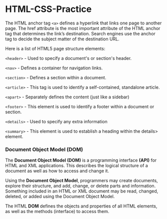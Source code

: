 # HTML-CSS-Practice

The HTML anchor tag `<a>` defines a hyperlink that links one page to another page. The href attribute is the most important attribute of the HTML anchor tag that determines the link’s destination. Search engines use the anchor tag to decide the subject matter of the destination URL.

Here is a list of HTML5 page structure elements:

`<header>` - Used to specify a document's or section's header. 

`<nav>` - Defines a container for navigation links.

`<section>` - Defines a section within a document.

`<article>` - This tag is used to identify a self-contained, standalone article.

`<apart>` - Separately defines the content (just like a sidebar)

`<footer>` - This element is used to identify a footer within a document or section.

`<details>` - Used to specify any extra information

`<summary>` - This element is used to establish a heading within the details> element.

### Document Object Model (DOM)

The **Document Object Model (DOM)** is a programming interface **(API)** for HTML and XML applications. This describes the logical structure of a document as well as how to access and change it.

Using the **Document Object Model**, programmers may create documents, explore their structure, and add, change, or delete parts and information. Something included in an HTML or XML document may be read, changed, deleted, or added using the Document Object Model.



The HTML **DOM** defines the objects and properties of all HTML elements, as well as the methods (interface) to access them.
